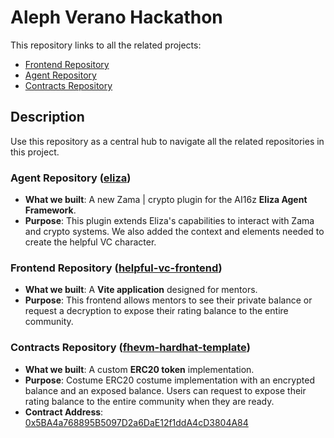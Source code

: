 # Aleph Verano Hackathon

This repository links to all the related projects:

- [Frontend Repository](https://github.com/DavidZapataOh/helpful-vc-frontend)
- [Agent Repository](https://github.com/tomasCalletce/eliza)
- [Contracts Repository](https://github.com/DavidZapataOh/fhevm-hardhat-template)

## Description

Use this repository as a central hub to navigate all the related repositories in this project.

### Agent Repository ([eliza](https://github.com/tomasCalletce/eliza))
- **What we built**: A new  Zama | crypto plugin for the AI16z **Eliza Agent Framework**.
- **Purpose**: This plugin extends Eliza's capabilities to interact with Zama and crypto systems. We also added the context and elements needed to create the helpful VC character.

### Frontend Repository ([helpful-vc-frontend](https://github.com/DavidZapataOh/helpful-vc-frontend))
- **What we built**: A **Vite application** designed for mentors.
- **Purpose**: This frontend allows mentors to see their private balance or request a decryption to expose their rating balance to the entire community.


### Contracts Repository ([fhevm-hardhat-template](https://github.com/DavidZapataOh/fhevm-hardhat-template))
- **What we built**: A custom **ERC20 token** implementation.
- **Purpose**: Costume ERC20 costume implementation with an encrypted balance and an exposed balance. Users can request to expose their rating balance to the entire community when they are ready.
- **Contract Address**: [0x5BA4a768895B5097D2a6DaE12f1ddA4cD3804A84](https://sepolia.etherscan.io/address/0x5BA4a768895B5097D2a6DaE12f1ddA4cD3804A84)

